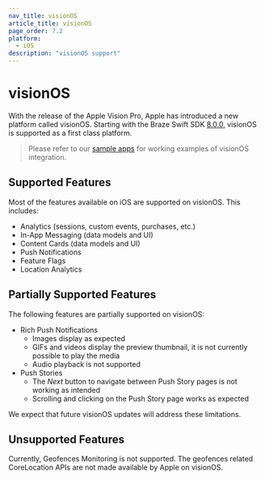 ```yaml
---
nav_title: visionOS
article_title: visionOS
page_order: 7.2
platform: 
  - iOS
description: "visionOS support"
---
```


# visionOS

With the release of the Apple Vision Pro, Apple has introduced a new platform called visionOS. Starting with the Braze Swift SDK [8.0.0](https://github.com/braze-inc/braze-swift-sdk/blob/main/CHANGELOG.md#800), visionOS is supported as a first class platform.

> Please refer to our [sample apps]({{site.baseurl}}/developer_guide/platform_integration_guides/swift/sample_apps/) for working examples of visionOS integration.

## Supported Features

Most of the features available on iOS are supported on visionOS. This includes:
- Analytics (sessions, custom events, purchases, etc.)
- In-App Messaging (data models and UI)
- Content Cards (data models and UI)
- Push Notifications
- Feature Flags
- Location Analytics

## Partially Supported Features

The following features are partially supported on visionOS:
- Rich Push Notifications
  - Images display as expected
  - GIFs and videos display the preview thumbnail, it is not currently possible to play the media
  - Audio playback is not supported
- Push Stories
  - The _Next_ button to navigate between Push Story pages is not working as intended
  - Scrolling and clicking on the Push Story page works as expected

We expect that future visionOS updates will address these limitations.

## Unsupported Features

Currently, Geofences Monitoring is not supported. The geofences related CoreLocation APIs are not made available by Apple on visionOS.

